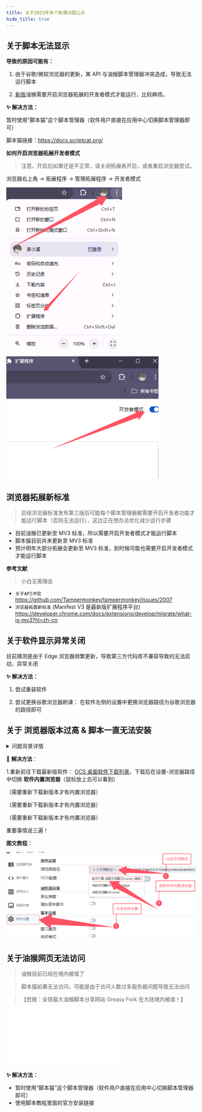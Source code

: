 ```yaml
---
title: 关于2025年多个刷课问题公示
hide_title: true
---
```


## 关于脚本无法显示

**导致的原因可能有：**

1. 由于谷歌/微软浏览器的更新，某 API 与油猴脚本管理器冲突造成，导致无法运行脚本

2. [新版](#浏览器拓展新标准)油猴需要开启浏览器拓展的开发者模式才能运行，比较麻烦。

**✨ 解决方法：**

暂时使用“脚本猫”这个脚本管理器（软件用户直接在应用中心切换脚本管理器即可）

脚本猫链接：https://docs.scriptcat.org/

**如何开启浏览器拓展开发者模式**

> 注意，开启后如果还是不正常，请关闭拓展再开启，或者重启浏览器尝试。

浏览器右上角 -> 拓展程序 -> 管理拓展程序 -> 开发者模式

![kfz](../../static/img/kfz.png)

![kfz](../../static/img/kfz2.png)

## 浏览器拓展新标准

> 后续浏览器标准发布第三版后可能每个脚本管理器都需要开启开发者功能才能运行脚本（否则无法运行），这边正在想办法优化减少运行步骤

- 目前油猴已更新至 MV3 标准，所以需要开启开发者模式才能运行脚本
- 脚本猫目前并未更新至 MV3 标准
- 预计明年大部分拓展会更新至 MV3 标准，到时候可能也需要开启开发者模式才能运行脚本

**参考文献**

> 小白无需理会

- `关于API冲突` https://github.com/Tampermonkey/tampermonkey/issues/2007
- `浏览器拓展新标准` (Manifest V3 是最新版扩展程序平台) https://developer.chrome.com/docs/extensions/develop/migrate/what-is-mv3?hl=zh-cn

## 关于软件显示异常关闭

目前猜测是由于 Edge 浏览器频繁更新，导致第三方代码库不兼容导致的无法启动，异常关闭

**✨ 解决方法：**

1. 尝试重装软件

2. 尝试更换谷歌浏览器刷课： 在软件左侧的设置中更换浏览器路径为谷歌浏览器的路径即可

## 关于 浏览器版本过高 & 脚本一直无法安装

<details>
<summary> 问题背景详情 </summary>

> 2025-6 月份出现的问题

> `关于关于浏览器版本过高 和 一直卡在安装脚本页面的问题`：
> 由于目前谷歌浏览器更新至 137 版本后，废除了添加浏览器拓展的功能接口
> 导致 OCS 软件无法自动安装浏览器拓展

> （目前暂时采取内置 谷歌测试版浏览器（ChromeForTest-用于>开发人员自动化测试的特殊谷歌浏览器）解决，该浏览器与原谷歌浏览器基本一致。
> （MacOS 和 ubuntu 系统暂时不兼容）

</details>

🎉 **解决方法**：

1.重新前往下载最新版软件： [OCS 桌面软件下载列表](/docs/app#软件下载列表)，下载后在设置-浏览器路径中切换 **软件内置浏览器**（鼠标放上去可以看到）

（需要重新下载新版本才有内置浏览器）

（需要重新下载新版本才有内置浏览器）

（需要重新下载新版本才有内置浏览器）

重要事情说三遍！

**图文教程**：

![切换图文](../../static/img/app/chrome_version_change.png)

## 关于油猴网页无法访问

> 油猴目前已经在境内被墙了

> 脚本猫如果无法访问，可能是由于访问人数过多服务器问题导致无法访问

> 【悲报：全球最大油猴脚本分享网站 Greasy Fork 在大陆境内被墙！】

<iframe 
style={{width: "100%", height: "60vh"}} 
src="//player.bilibili.com/player.html?bvid=BV1hhNse4EcL&poster=true" scrolling="no" border="0" frameborder="no" framespacing="0" allowfullscreen="true"  ></iframe>

**✨ 解决方法：**

- 暂时使用“脚本猫”这个脚本管理器（软件用户直接在应用中心切换脚本管理器即可）
- 使用脚本教程里面的官方安装链接
